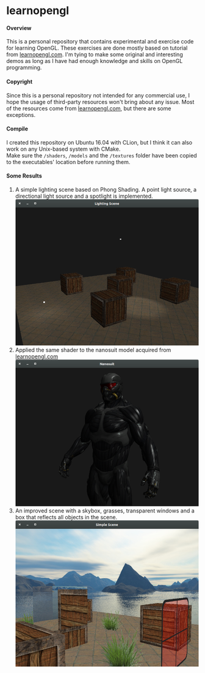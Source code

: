 # learnopengl
#### Overview
This is a personal repository that contains experimental and exercise
code for learning OpenGL. These exercises are done
mostly based on tutorial from [learnopengl.com](learnopengl.com).
I'm tying to make some original and interesting demos as long as
I have had enough knowledge and skills on OpenGL programming.
#### Copyright
Since this is a personal repository not intended for any commercial use,
I hope the usage of third-party resources won't bring about any issue.
Most of the resources come from [learnopengl.com](learnopengl.com), but
there are some exceptions. 

#### Compile
I created this repository on Ubuntu 16.04 with CLion, but I think it can
also work on any Unix-based system with CMake.  
Make sure the `/shaders`,  `/models` and the `/textures` folder have
been copied to the executables' location before running them.
#### Some Results
1. A simple lighting scene based on Phong Shading. A point light source,
a directional light source and a spotlight is implemented.
![](screenshots/MultipleLights.png)
2. Applied the same shader to the nanosuit model acquired from
[learnopengl.com](learnopengl.com)
![](screenshots/Nanosuit.png)
3. An improved scene with a skybox, grasses, transparent windows and a box that
reflects all objects in the scene.
![](screenshots/DynamicReflection.png)
